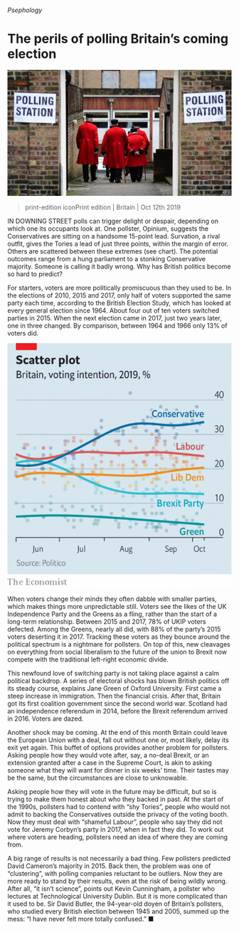 ###### Psephology

# The perils of polling Britain’s coming election 

![image](images/20191012_brp504.jpg) 

> print-edition iconPrint edition | Britain | Oct 12th 2019 

IN DOWNING STREET polls can trigger delight or despair, depending on which one its occupants look at. One pollster, Opinium, suggests the Conservatives are sitting on a handsome 15-point lead. Survation, a rival outfit, gives the Tories a lead of just three points, within the margin of error. Others are scattered between these extremes (see chart). The potential outcomes range from a hung parliament to a stonking Conservative majority. Someone is calling it badly wrong. Why has British politics become so hard to predict? 

For starters, voters are more politically promiscuous than they used to be. In the elections of 2010, 2015 and 2017, only half of voters supported the same party each time, according to the British Election Study, which has looked at every general election since 1964. About four out of ten voters switched parties in 2015. When the next election came in 2017, just two years later, one in three changed. By comparison, between 1964 and 1966 only 13% of voters did. 

![image](images/20191012_BRC942.png) 

When voters change their minds they often dabble with smaller parties, which makes things more unpredictable still. Voters see the likes of the UK Independence Party and the Greens as a fling, rather than the start of a long-term relationship. Between 2015 and 2017, 78% of UKIP voters defected. Among the Greens, nearly all did, with 88% of the party’s 2015 voters deserting it in 2017. Tracking these voters as they bounce around the political spectrum is a nightmare for pollsters. On top of this, new cleavages on everything from social liberalism to the future of the union to Brexit now compete with the traditional left-right economic divide. 

This newfound love of switching party is not taking place against a calm political backdrop. A series of electoral shocks has blown British politics off its steady course, explains Jane Green of Oxford University. First came a steep increase in immigration. Then the financial crisis. After that, Britain got its first coalition government since the second world war. Scotland had an independence referendum in 2014, before the Brexit referendum arrived in 2016. Voters are dazed. 

Another shock may be coming. At the end of this month Britain could leave the European Union with a deal, fall out without one or, most likely, delay its exit yet again. This buffet of options provides another problem for pollsters. Asking people how they would vote after, say, a no-deal Brexit, or an extension granted after a case in the Supreme Court, is akin to asking someone what they will want for dinner in six weeks’ time. Their tastes may be the same, but the circumstances are close to unknowable. 

Asking people how they will vote in the future may be difficult, but so is trying to make them honest about who they backed in past. At the start of the 1990s, pollsters had to contend with “shy Tories”, people who would not admit to backing the Conservatives outside the privacy of the voting booth. Now they must deal with “shameful Labour”, people who say they did not vote for Jeremy Corbyn’s party in 2017, when in fact they did. To work out where voters are heading, pollsters need an idea of where they are coming from. 

A big range of results is not necessarily a bad thing. Few pollsters predicted David Cameron’s majority in 2015. Back then, the problem was one of “clustering”, with polling companies reluctant to be outliers. Now they are more ready to stand by their results, even at the risk of being wildly wrong. After all, “it isn’t science”, points out Kevin Cunningham, a pollster who lectures at Technological University Dublin. But it is more complicated than it used to be. Sir David Butler, the 94-year-old doyen of Britain’s pollsters, who studied every British election between 1945 and 2005, summed up the mess: “I have never felt more totally confused.” ■ 


